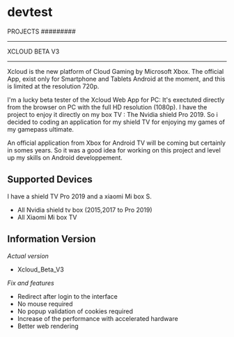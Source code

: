 # devtest

PROJECTS
#########


********************
  XCLOUD BETA V3 
********************

Xcloud is the new platform of Cloud Gaming by Microsoft Xbox. 
The official App, exist only for Smartphone and Tablets Android at the moment,  and this is limited at the resolution 720p. 

I'm a lucky beta tester of the Xcloud Web App for PC: It's exectuted directly from the browser  on PC with the full HD resolution (1080p). 
I have the project to enjoy it directly on my box TV : The Nvidia shield Pro 2019.
So i decided to coding an application for my shield TV for enjoying my games of my gamepass ultimate.

An official application from Xbox for Android TV will be coming but certainly in somes years.
So it was a good idea for working on this project and level up my skills on Android developpement. 




Supported Devices
-------------------

I have a shield TV Pro 2019 and a xiaomi Mi box S.

- All Nvidia shield tv box (2015,2017 to Pro 2019)
- All Xiaomi Mi box TV



Information Version
---------------------

*Actual version*
- Xcloud_Beta_V3

*Fix and features*
- Redirect after login to the interface
- No mouse required
- No popup validation of cookies required
- Increase of the performance with accelerated hardware
- Better web rendering



